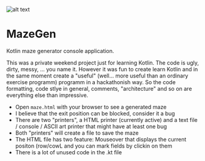 
![alt text](http://abload.de/img/mazegenlogon0by1.jpg "MazeGen Logo")


# MazeGen

Kotlin maze generator console application. 

This was a private weekend project just for learning Kotlin. The code is ugly, dirty, messy, ... you name it. However it was fun to create learn Kotlin and in the same moment create a "useful" (well... more useful than an ordinary exercise programm) programm in a hackathonish way. So the code formatting, code stlye in general, comments, "architecture" and so on are everything else than impressive.

* Open `maze.html` with your browser to see a generated maze
* I believe that the exit position can be blocked, consider it a bug
* There are two "printers", a HTML printer (currently active) and a text file / console / ASCII art printer that might have at least one bug
* Both "printers" will create a file to save the maze
* The HTML file has two feature: Mouseover that displays the current positon (row/cowL and you can mark fields by clickin on them
* There is a lot of unused code in the .kt file
